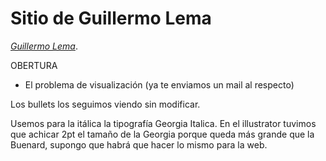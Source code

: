 # Sitio de Guillermo Lema

[*Guillermo Lema*](http://guillermolema.com/).

OBERTURA
- El problema de visualización (ya te enviamos un mail al respecto)

Los bullets los seguimos viendo sin modificar.

Usemos para la itálica la tipografía Georgia Italica.
En el illustrator tuvimos que achicar 2pt el tamaño de la Georgia porque queda más grande que la Buenard, supongo que habrá que hacer lo mismo para la web.


